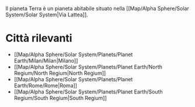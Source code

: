 Il pianeta Terra è un pianeta abitabile situato nella [[Map/Alpha Sphere/Solar System/Solar System|Via Lattea]].

# Città rilevanti

- [[Map/Alpha Sphere/Solar System/Planets/Planet Earth/Milan/Milan|Milano]]
- [[Map/Alpha Sphere/Solar System/Planets/Planet Earth/North Regium/North Regium|North Regium]]
- [[Map/Alpha Sphere/Solar System/Planets/Planet Earth/Rome/Rome|Roma]]
- [[Map/Alpha Sphere/Solar System/Planets/Planet Earth/South Regium/South Regium|South Regium]]